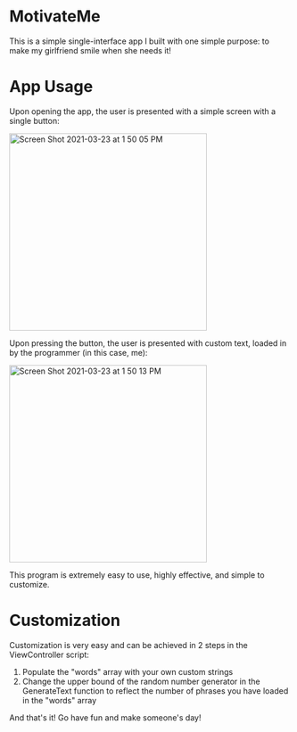 # MotivateMe

This is a simple single-interface app I built with one simple purpose: to make my girlfriend smile when she needs it!

# App Usage

Upon opening the app, the user is presented with a simple screen with a single button: 

<img width="354" alt="Screen Shot 2021-03-23 at 1 50 05 PM" src="https://user-images.githubusercontent.com/42982968/112206458-f5a4fe00-8be3-11eb-9297-34f8f1fe49ef.png">

Upon pressing the button, the user is presented with custom text, loaded in by the programmer (in this case, me):

<img width="354" alt="Screen Shot 2021-03-23 at 1 50 13 PM" src="https://user-images.githubusercontent.com/42982968/112206554-11100900-8be4-11eb-9c40-fea8d9f7a926.png">

This program is extremely easy to use, highly effective, and simple to customize.

# Customization
Customization is very easy and can be achieved in 2 steps in the ViewController script:
1. Populate the "words" array with your own custom strings
2. Change the upper bound of the random number generator in the GenerateText function to reflect the number of phrases you have loaded in the "words" array

And that's it! Go have fun and make someone's day!
